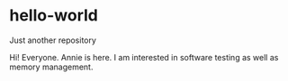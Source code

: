 # hello-world
Just another repository

Hi! Everyone.
Annie is here. I am interested in software testing as well as memory management.
